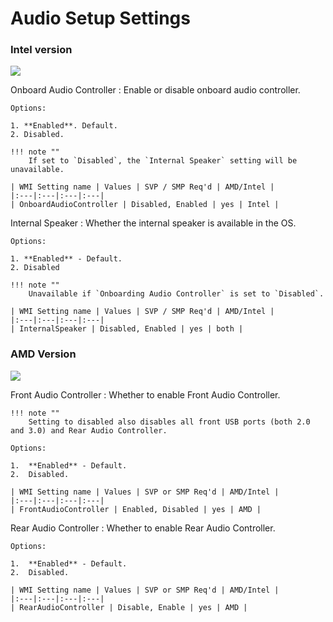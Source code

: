 # Audio Setup Settings #

### Intel version ###
![](https://cdrt.github.io/mk_docs/ref/bios/settings/thinkstation/img/ts_audiosetup.PNG)
<!--![](https://cdrt.github.io/mk_docs/ref/bios/settings/thinkstation/img
   /audiosetup.png)-->

Onboard Audio Controller
:	Enable or disable onboard audio controller.

	Options:

	1. **Enabled**. Default. 
	2. Disabled.

	!!! note ""
		If set to `Disabled`, the `Internal Speaker` setting will be unavailable.

	| WMI Setting name | Values | SVP / SMP Req'd | AMD/Intel |
	|:---|:---|:---|:---|
	| OnboardAudioController | Disabled, Enabled | yes | Intel |



Internal Speaker
:	Whether the internal speaker is available in the OS.

	Options:

	1. **Enabled** - Default. 
	2. Disabled 

	!!! note ""
		Unavailable if `Onboarding Audio Controller` is set to `Disabled`.

	| WMI Setting name | Values | SVP / SMP Req'd | AMD/Intel |
	|:---|:---|:---|:---|
	| InternalSpeaker | Disabled, Enabled | yes | both |



### AMD Version ###

![](https://cdrt.github.io/mk_docs/ref/bios/settings/thinkstation/img/ts_amd_audiosetup.PNG)

Front Audio Controller
:	Whether to enable Front Audio Controller.

	!!! note ""
		Setting to disabled also disables all front USB ports (both 2.0 and 3.0) and Rear Audio Controller.

	Options:

	1.  **Enabled** - Default.
	2.  Disabled.

	| WMI Setting name | Values | SVP or SMP Req'd | AMD/Intel |
	|:---|:---|:---|:---|
	| FrontAudioController | Enabled, Disabled | yes | AMD |



Rear Audio Controller
:	Whether to enable Rear Audio Controller.

	Options:

	1.  **Enabled** - Default.
	2.  Disabled.

	| WMI Setting name | Values | SVP or SMP Req'd | AMD/Intel |
	|:---|:---|:---|:---|
	| RearAudioController | Disable, Enable | yes | AMD |


